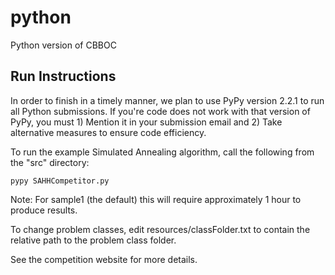 # python
Python version of CBBOC

## Run Instructions
In order to finish in a timely manner, we plan to use PyPy version 2.2.1 to run all Python submissions. If you're code does not work with that version of PyPy, you must 1) Mention it in your submission email and 2) Take alternative measures to ensure code efficiency.

To run the example Simulated Annealing algorithm, call the following from the "src" directory:

`pypy SAHHCompetitor.py`

Note: For sample1 (the default) this will require approximately 1 hour to produce results.

To change problem classes, edit resources/classFolder.txt to contain the relative path to the problem class folder.

See the competition website for more details.
